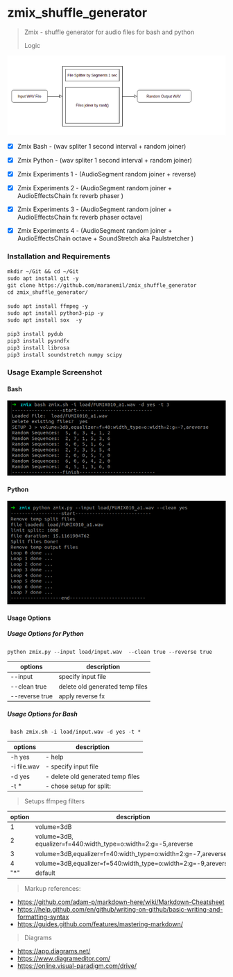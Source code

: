 # zmix_shuffle_generator

> Zmix - shuffle generator for audio files for bash and python
>
> Logic 

[![Editor Screen](https://raw.githubusercontent.com/maranemil/zmix_shuffle_generator/master/demosample/Screenshot3.png)](#features)
>
>

- [x] Zmix Bash - (wav spliter 1 second interval + random joiner)
- [x] Zmix Python - (wav spliter 1 second interval + random joiner)
- [x] Zmix Experiments 1 - (AudioSegment random joiner + reverse)
- [x] Zmix Experiments 2 - (AudioSegment random joiner + AudioEffectsChain fx reverb phaser )
- [x] Zmix Experiments 3 - (AudioSegment random joiner + AudioEffectsChain fx reverb phaser octave)
- [x] Zmix Experiments 4 - (AudioSegment random joiner + AudioEffectsChain octave + SoundStretch aka Paulstretcher )


### Installation and Requirements

``` 
mkdir ~/Git && cd ~/Git
sudo apt install git -y
git clone https://github.com/maranemil/zmix_shuffle_generator
cd zmix_shuffle_generator/

sudo apt install ffmpeg -y
sudo apt install python3-pip -y
sudo apt install sox  -y

pip3 install pydub
pip3 install pysndfx
pip3 install librosa
pip3 install soundstretch numpy scipy
``` 


### Usage Example Screenshot

#### Bash
[![Editor Screen](https://raw.githubusercontent.com/maranemil/zmix_shuffle_generator/master/demosample/Screenshot1.png)](#features)

#### Python
[![Editor Screen](https://raw.githubusercontent.com/maranemil/zmix_shuffle_generator/master/demosample/Screenshot2.png)](#features)

<!--
### Output Samples Example 
<audio controls src="https://raw.githubusercontent.com/maranemil/zmix_shuffle_generator/master/demosample/output_bash_1586171474.wav" type="audio/wav"><code>audio</code></audio>
<audio controls src="https://raw.githubusercontent.com/maranemil/zmix_shuffle_generator/master/demosample/output_python_20200406-131715.wav" type="audio/wav"><code>audio</code></audio>
<audio controls src="https://raw.githubusercontent.com/maranemil/zmix_shuffle_generator/master/demosample/output_exp1-20200406-132105.wav" type="audio/wav"><code>audio</code></audio>
<audio controls src="https://raw.githubusercontent.com/maranemil/zmix_shuffle_generator/master/demosample/output_exp2_20200406-132314.wav.ogg" type="audio/ogg"><code>audio</code></audio>
<audio controls src="https://raw.githubusercontent.com/maranemil/zmix_shuffle_generator/master/demosample/output_exp3_20200406-135654.wav.ogg" type="audio/ogg"><code>audio</code></audio>
-->

#### Usage Options

##### Usage Options for Python

``` python zmix.py --input load/input.wav  --clean true --reverse true ```

options | description 
------------ | ------------ 
--input  |  specify input file 
--clean true |   delete old generated temp files
--reverse true |  apply reverse fx

##### Usage Options for Bash

```  bash zmix.sh -i load/input.wav -d yes -t * ```

options| description 
------------ | ----------- 
-h yes  |  - help
-i file.wav |   - specify input file
-d yes        | - delete old generated temp files
-t *          | - chose setup for split:

> Setups ffmpeg filters

option | description
------------ | ------------ 
1 | volume=3dB
2 | volume=3dB, equalizer=f=440:width_type=o:width=2:g=-5,areverse
3 | volume=3dB,equalizer=f=40:width_type=o:width=2:g=-7,areverse
4 | volume=3dB,equalizer=f=540:width_type=o:width=2:g=-9,areverse
"*" | default



> Markup references:
+ https://github.com/adam-p/markdown-here/wiki/Markdown-Cheatsheet
+ https://help.github.com/en/github/writing-on-github/basic-writing-and-formatting-syntax
+ https://guides.github.com/features/mastering-markdown/

> Diagrams 
+ https://app.diagrams.net/
+ https://www.diagrameditor.com/
+ https://online.visual-paradigm.com/drive/

<!--
##### Add git ignore
* echo ".idea/*" >> .gitignore
* git commit -am "remove .idea"
-->